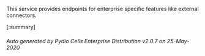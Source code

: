 






This service provides endpoints for enterprise specific features like external connectors.

[:summary]

###### Auto generated by Pydio Cells Enterprise Distribution v2.0.7 on 25-May-2020
